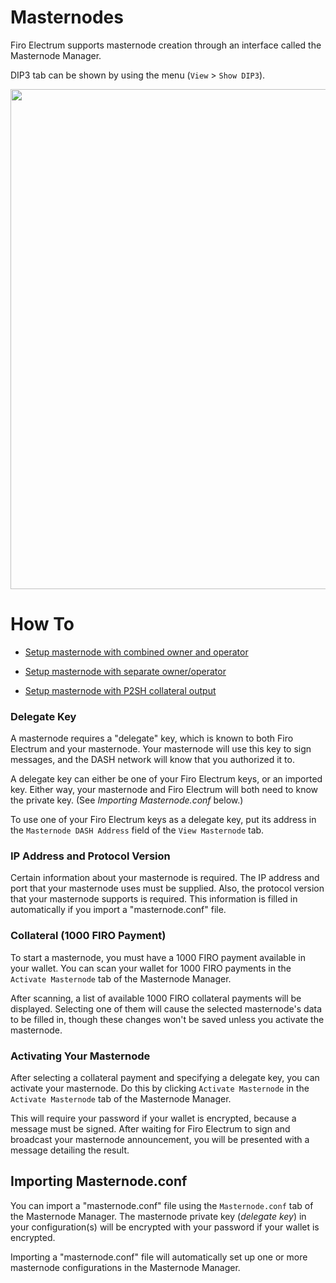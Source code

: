 # Masternodes

Firo Electrum supports masternode creation through an interface called the Masternode Manager.

DIP3 tab can be shown by using the menu (`View` > `Show DIP3`).

<p><image src="dip3/dip3_tab.png" width="800" /></p>


# How To

* [Setup masternode with combined owner and operator](dip3/op_own_howto.md)

* [Setup masternode with separate owner/operator](dip3/separate_op_own_howto.md)

* [Setup masternode with P2SH collateral output](dip3/dip3_p2sh_howto.md)
### Delegate Key

A masternode requires a "delegate" key, which is known to both Firo Electrum and your masternode.
Your masternode will use this key to sign messages, and the DASH network will know that you authorized
it to.

A delegate key can either be one of your Firo Electrum keys, or an imported key. Either way, your masternode
and Firo Electrum will both need to know the private key. (See *Importing Masternode.conf* below.)

To use one of your Firo Electrum keys as a delegate key, put its address in the `Masternode DASH Address`
field of the `View Masternode` tab.

### IP Address and Protocol Version

Certain information about your masternode is required. The IP address and port that your masternode uses
must be supplied. Also, the protocol version that your masternode supports is required. This information is filled
in automatically if you import a "masternode.conf" file.

### Collateral (1000 FIRO Payment)

To start a masternode, you must have a 1000 FIRO payment available in your wallet.
You can scan your wallet for 1000 FIRO payments in the `Activate Masternode` tab of the Masternode
Manager.

After scanning, a list of available 1000 FIRO collateral payments will be displayed. Selecting one
of them will cause the selected masternode's data to be filled in, though these changes won't be saved
unless you activate the masternode.

### Activating Your Masternode

After selecting a collateral payment and specifying a delegate key, you can activate your masternode.
Do this by clicking `Activate Masternode` in the `Activate Masternode` tab of the Masternode Manager.

This will require your password if your wallet is encrypted, because a message must be signed. After
waiting for Firo Electrum to sign and broadcast your masternode announcement, you will be presented with
a message detailing the result.

## Importing Masternode.conf

You can import a "masternode.conf" file using the `Masternode.conf` tab of the Masternode Manager.
The masternode private key (*delegate key*) in your configuration(s) will be encrypted with your
password if your wallet is encrypted.

Importing a "masternode.conf" file will automatically set up one or more masternode configurations in
the Masternode Manager.
